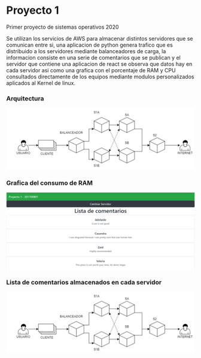 # Proyecto 1
Primer proyecto de sistemas operativos 2020

Se utilizan los servicios de AWS para almacenar distintos servidores que se comunican entre si, una aplicacion de python genera trafico que es distribuido a los servidores mediante balanceadores de carga, la informacion consiste en una serie de comentarios que se publican y el servidor que contiene una aplicacion de react se observa que datos hay en cada servidor asi como una grafica con el porcentaje de RAM y CPU consultados directamente de los equipos mediante modulos personalizados aplicados al Kernel de linux.


### Arquitectura
![arquitectura](/cap3.png)

### Grafica del consumo de RAM
![img2](/cap2.png)

### Lista de comentarios almacenados en cada servidor
![img3](/cap3.png)
